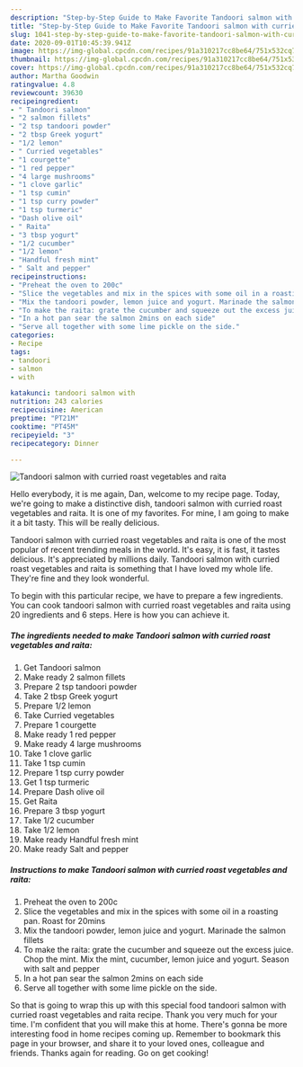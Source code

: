 ```yaml
---
description: "Step-by-Step Guide to Make Favorite Tandoori salmon with curried roast vegetables and raita"
title: "Step-by-Step Guide to Make Favorite Tandoori salmon with curried roast vegetables and raita"
slug: 1041-step-by-step-guide-to-make-favorite-tandoori-salmon-with-curried-roast-vegetables-and-raita
date: 2020-09-01T10:45:39.941Z
image: https://img-global.cpcdn.com/recipes/91a310217cc8be64/751x532cq70/tandoori-salmon-with-curried-roast-vegetables-and-raita-recipe-main-photo.jpg
thumbnail: https://img-global.cpcdn.com/recipes/91a310217cc8be64/751x532cq70/tandoori-salmon-with-curried-roast-vegetables-and-raita-recipe-main-photo.jpg
cover: https://img-global.cpcdn.com/recipes/91a310217cc8be64/751x532cq70/tandoori-salmon-with-curried-roast-vegetables-and-raita-recipe-main-photo.jpg
author: Martha Goodwin
ratingvalue: 4.8
reviewcount: 39630
recipeingredient:
- " Tandoori salmon"
- "2 salmon fillets"
- "2 tsp tandoori powder"
- "2 tbsp Greek yogurt"
- "1/2 lemon"
- " Curried vegetables"
- "1 courgette"
- "1 red pepper"
- "4 large mushrooms"
- "1 clove garlic"
- "1 tsp cumin"
- "1 tsp curry powder"
- "1 tsp turmeric"
- "Dash olive oil"
- " Raita"
- "3 tbsp yogurt"
- "1/2 cucumber"
- "1/2 lemon"
- "Handful fresh mint"
- " Salt and pepper"
recipeinstructions:
- "Preheat the oven to 200c"
- "Slice the vegetables and mix in the spices with some oil in a roasting pan. Roast for 20mins"
- "Mix the tandoori powder, lemon juice and yogurt. Marinade the salmon fillets"
- "To make the raita: grate the cucumber and squeeze out the excess juice. Chop the mint. Mix the mint, cucumber, lemon juice and yogurt. Season with salt and pepper"
- "In a hot pan sear the salmon 2mins on each side"
- "Serve all together with some lime pickle on the side."
categories:
- Recipe
tags:
- tandoori
- salmon
- with

katakunci: tandoori salmon with 
nutrition: 243 calories
recipecuisine: American
preptime: "PT21M"
cooktime: "PT45M"
recipeyield: "3"
recipecategory: Dinner

---
```



![Tandoori salmon with curried roast vegetables and raita](https://img-global.cpcdn.com/recipes/91a310217cc8be64/751x532cq70/tandoori-salmon-with-curried-roast-vegetables-and-raita-recipe-main-photo.jpg)

Hello everybody, it is me again, Dan, welcome to my recipe page. Today, we're going to make a distinctive dish, tandoori salmon with curried roast vegetables and raita. It is one of my favorites. For mine, I am going to make it a bit tasty. This will be really delicious.



Tandoori salmon with curried roast vegetables and raita is one of the most popular of recent trending meals in the world. It's easy, it is fast, it tastes delicious. It's appreciated by millions daily. Tandoori salmon with curried roast vegetables and raita is something that I have loved my whole life. They're fine and they look wonderful.


To begin with this particular recipe, we have to prepare a few ingredients. You can cook tandoori salmon with curried roast vegetables and raita using 20 ingredients and 6 steps. Here is how you can achieve it.

<!--inarticleads1-->

##### The ingredients needed to make Tandoori salmon with curried roast vegetables and raita:

1. Get  Tandoori salmon
1. Make ready 2 salmon fillets
1. Prepare 2 tsp tandoori powder
1. Take 2 tbsp Greek yogurt
1. Prepare 1/2 lemon
1. Take  Curried vegetables
1. Prepare 1 courgette
1. Make ready 1 red pepper
1. Make ready 4 large mushrooms
1. Take 1 clove garlic
1. Take 1 tsp cumin
1. Prepare 1 tsp curry powder
1. Get 1 tsp turmeric
1. Prepare Dash olive oil
1. Get  Raita
1. Prepare 3 tbsp yogurt
1. Take 1/2 cucumber
1. Take 1/2 lemon
1. Make ready Handful fresh mint
1. Make ready  Salt and pepper




<!--inarticleads2-->

##### Instructions to make Tandoori salmon with curried roast vegetables and raita:

1. Preheat the oven to 200c
1. Slice the vegetables and mix in the spices with some oil in a roasting pan. Roast for 20mins
1. Mix the tandoori powder, lemon juice and yogurt. Marinade the salmon fillets
1. To make the raita: grate the cucumber and squeeze out the excess juice. Chop the mint. Mix the mint, cucumber, lemon juice and yogurt. Season with salt and pepper
1. In a hot pan sear the salmon 2mins on each side
1. Serve all together with some lime pickle on the side.




So that is going to wrap this up with this special food tandoori salmon with curried roast vegetables and raita recipe. Thank you very much for your time. I'm confident that you will make this at home. There's gonna be more interesting food in home recipes coming up. Remember to bookmark this page in your browser, and share it to your loved ones, colleague and friends. Thanks again for reading. Go on get cooking!
